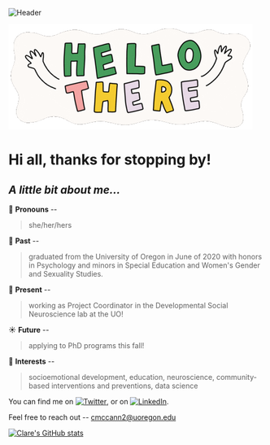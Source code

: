 ![Header](header.jpeg)

<!--Uploading welcome gif -->

![Welcome](hello_gif.gif) 

<!-- Actual text -->

# Hi all, thanks for stopping by!

## *A little bit about me...*

🌷  **Pronouns** -- 
> she/her/hers

🌟  **Past** -- 
> graduated from the University of Oregon in June of 2020 with honors in Psychology and minors in Special Education and Women's Gender and Sexuality Studies. 

🌲  **Present** -- 
> working as Project Coordinator in the Developmental Social Neuroscience lab at the UO!

☀️  **Future** -- 
> applying to PhD programs this fall!

🧠  **Interests** -- 
> socioemotional development, education, neuroscience, community-based interventions and preventions, data science

You can find me on [![Twitter][1.2]][1], or on [![LinkedIn][3.2]][2].

<!-- Icons -->

[1.2]: https://www.logolynx.com/images/logolynx/64/64a2d789ae954e51a7511a271e2903fb.jpeg
[3.2]: https://raw.githubusercontent.com/MartinHeinz/MartinHeinz/master/linkedin-3-16.png (LinkedIn icon without padding)

<!-- Links to social media accounts -->

[1]: https://twitter.com/clarefmccann
[2]: https://www.linkedin.com/in/clare-mccann-9a5172192/

<!-- Actual Text -->

Feel free to reach out -- cmccann2@uoregon.edu

<!-- Github Stats -->

[![Clare's GitHub stats](https://github-readme-stats.vercel.app/api?username=clarefmccann&count_private=true)](https://github.com/anuraghazra/github-readme-stats)
